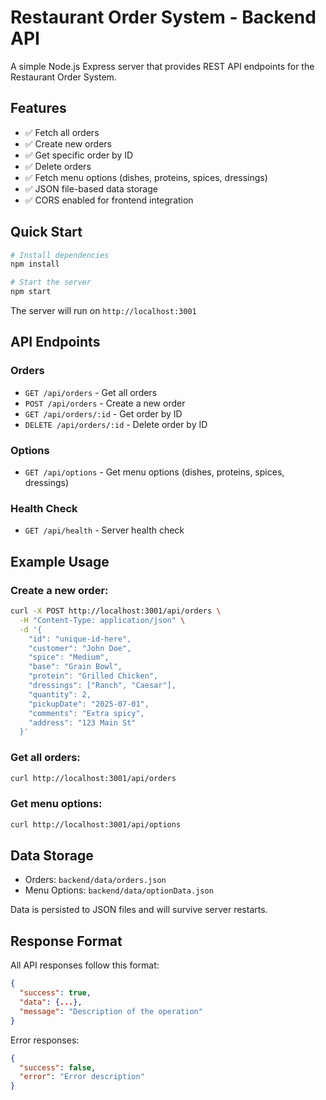 # Restaurant Order System - Backend API

A simple Node.js Express server that provides REST API endpoints for the Restaurant Order System.

## Features

- ✅ Fetch all orders
- ✅ Create new orders  
- ✅ Get specific order by ID
- ✅ Delete orders
- ✅ Fetch menu options (dishes, proteins, spices, dressings)
- ✅ JSON file-based data storage
- ✅ CORS enabled for frontend integration

## Quick Start

```bash
# Install dependencies
npm install

# Start the server
npm start
```

The server will run on `http://localhost:3001`

## API Endpoints

### Orders
- `GET /api/orders` - Get all orders
- `POST /api/orders` - Create a new order
- `GET /api/orders/:id` - Get order by ID
- `DELETE /api/orders/:id` - Delete order by ID

### Options
- `GET /api/options` - Get menu options (dishes, proteins, spices, dressings)

### Health Check
- `GET /api/health` - Server health check

## Example Usage

### Create a new order:
```bash
curl -X POST http://localhost:3001/api/orders \
  -H "Content-Type: application/json" \
  -d '{
    "id": "unique-id-here",
    "customer": "John Doe",
    "spice": "Medium",
    "base": "Grain Bowl",
    "protein": "Grilled Chicken",
    "dressings": ["Ranch", "Caesar"],
    "quantity": 2,
    "pickupDate": "2025-07-01",
    "comments": "Extra spicy",
    "address": "123 Main St"
  }'
```

### Get all orders:
```bash
curl http://localhost:3001/api/orders
```

### Get menu options:
```bash
curl http://localhost:3001/api/options
```

## Data Storage

- Orders: `backend/data/orders.json`
- Menu Options: `backend/data/optionData.json`

Data is persisted to JSON files and will survive server restarts.

## Response Format

All API responses follow this format:

```json
{
  "success": true,
  "data": {...},
  "message": "Description of the operation"
}
```

Error responses:
```json
{
  "success": false,
  "error": "Error description"
}
```
